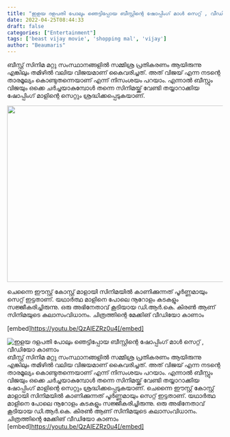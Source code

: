```yaml
---
title: "ഇളയ ദളപതി പോലും ഞെട്ടിപ്പോയ ബീസ്റ്റിന്റെ ഷോപ്പിംഗ് മാൾ സെറ്റ് , വീഡിയോ കാണാം"
date: 2022-04-25T08:44:33
draft: false
categories: ["Entertainment"]
tags: ['beast vijay movie', 'shopping mal', 'vijay']
author: "Beaumaris"
---
```


ബീസ്റ്റ് സിനിമ മറ്റു സംസ്ഥാനങ്ങളിൽ സമ്മിശ്ര പ്രതികരണം ആയിരുന്നു എങ്കിലും തമിഴിൽ വലിയ വിജയമാണ് കൈവരിച്ചത്. അത് വിജയ് എന്ന നടന്റെ താരമൂല്യം കൊണ്ടുതന്നെയാണ് എന്ന് നിസംശയം പറയാം. എന്നാൽ ബീസ്റ്റും വിജയും ഒക്കെ ചർച്ചയാകുമ്പോൾ തന്നെ സിനിമയ്ക്ക് വേണ്ടി തയ്യാറാക്കിയ ഷോപ്പിംഗ് മാളിന്റെ സെറ്റും ശ്രദ്ധിക്കപ്പെടുകയാണ്.

<img class="wp-image-331122 aligncenter" src="https://cdn.boolokam.com/articles/2022/04/219329-out.webp" alt="" width="733" height="412" />

ചെന്നൈ ഈസ്റ്റ് കോസ്റ്റ് മാളായി സിനിമയിൽ കാണിക്കുന്നത് പൂർണ്ണമായും സെറ്റ് ഇട്ടതാണ്. യഥാർത്ഥ മാളിനെ പോലെ നൂറോളം കടകളും സജ്ജീകരിച്ചിരുന്നു. ഒരു അഭിനേതാവ് കൂടിയായ ഡി.ആർ.കെ. കിരൺ ആണ് സിനിമയുടെ കലാസംവിധാനം. ചിത്രത്തിന്റെ മേക്കിങ് വീഡിയോ കാണാം

[embed]https://youtu.be/QzAIEZRz0u4[/embed]


![ഇളയ ദളപതി പോലും ഞെട്ടിപ്പോയ ബീസ്റ്റിന്റെ ഷോപ്പിംഗ് മാൾ സെറ്റ് , വീഡിയോ കാണാം](https://cdn.boolokam.com/articles/2022/04/219329-out.webp)ബീസ്റ്റ് സിനിമ മറ്റു സംസ്ഥാനങ്ങളിൽ സമ്മിശ്ര പ്രതികരണം ആയിരുന്നു എങ്കിലും തമിഴിൽ വലിയ വിജയമാണ് കൈവരിച്ചത്. അത് വിജയ് എന്ന നടന്റെ താരമൂല്യം കൊണ്ടുതന്നെയാണ് എന്ന് നിസംശയം പറയാം. എന്നാൽ ബീസ്റ്റും വിജയും ഒക്കെ ചർച്ചയാകുമ്പോൾ തന്നെ സിനിമയ്ക്ക് വേണ്ടി തയ്യാറാക്കിയ ഷോപ്പിംഗ് മാളിന്റെ സെറ്റും ശ്രദ്ധിക്കപ്പെടുകയാണ്. ചെന്നൈ ഈസ്റ്റ് കോസ്റ്റ് മാളായി സിനിമയിൽ കാണിക്കുന്നത് പൂർണ്ണമായും സെറ്റ് ഇട്ടതാണ്. യഥാർത്ഥ മാളിനെ പോലെ നൂറോളം കടകളും സജ്ജീകരിച്ചിരുന്നു. ഒരു അഭിനേതാവ് കൂടിയായ ഡി.ആർ.കെ. കിരൺ ആണ് സിനിമയുടെ കലാസംവിധാനം. ചിത്രത്തിന്റെ മേക്കിങ് വീഡിയോ കാണാം [embed]https://youtu.be/QzAIEZRz0u4[/embed]
